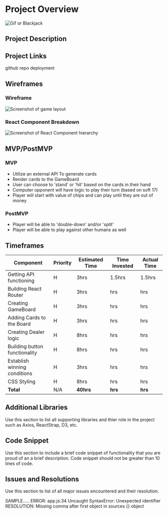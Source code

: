 # Project Overview

![Gif or Blackjack](https://media.giphy.com/media/l1IXY77djUsHH6S8o/giphy.gif)

## Project Description



## Project Links

github repo
deployment

## Wireframes

### Wireframe

![Screenshot of game layout](https://res.cloudinary.com/ddxlt1pzx/image/upload/v1578343424/BlackJack%20Wireframes/Wireframe_of_Game_fssa4p.png)

### React Component Breakdown

![Screenshot of React Component hierarchy](https://res.cloudinary.com/ddxlt1pzx/image/upload/v1578343424/BlackJack%20Wireframes/React_Components_Heirarchy_tkla6y.png)

## MVP/PostMVP

### MVP

- Utilize an external API To generate cards
- Render cards to the GameBoard
- User can choose to 'stand' or 'hit' based on the cards in their hand
- Computer opponent will have logic to play their turn (based on soft 17)
- Player will start with value of chips and can play until they are out of money

### PostMVP

- Player will be able to 'double-down' and/or 'split'
- Player will be able to play against other humans as well

## Timeframes

| Component                     | Priority | Estimated Time | Time Invested | Actual Time |
| ----------------------------- | -------- | -------------- | ------------- | ----------- |
| Getting API functioning       | H        | 3hrs           | 1.5hrs        | 1.5hrs      |
| Building React Router         | H        | 3hrs           | hrs           | hrs         |
| Creating GameBoard            | H        | 3hrs           | hrs           | hrs         |
| Adding Cards to the Board     | H        | 3hrs           | hrs           | hrs         |
| Creating Dealer logic         | H        | 8hrs           | hrs           | hrs         |
| Building button functionality | H        | 8hrs           | hrs           | hrs         |
| Establish winning conditions  | H        | 3hrs           | hrs           | hrs         |
| CSS Styling                   | H        | 8hrs           | hrs           | hrs         |
| **Total**                  | N/A        | **40hrs**            | **hrs**           | **hrs**         |
## Additional Libraries

Use this section to list all supporting libraries and thier role in the project such as Axios, ReactStrap, D3, etc.

## Code Snippet

Use this section to include a brief code snippet of functionality that you are proud of an a brief description. Code snippet should not be greater than 10 lines of code.

## Issues and Resolutions

Use this section to list of all major issues encountered and their resolution.

SAMPLE.....
ERROR: app.js:34 Uncaught SyntaxError: Unexpected identifier
RESOLUTION: Missing comma after first object in sources {} object
